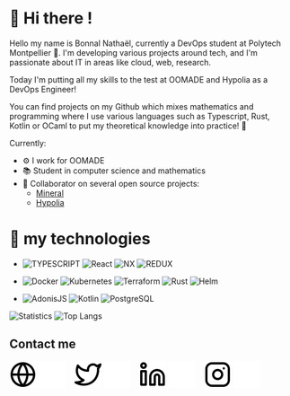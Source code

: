 <link rel="stylesheet" href="https://cdn.jsdelivr.net/gh/devicons/devicon@v2.14.0/devicon.min.css">

# 👋 Hi there !
Hello my name is Bonnal Nathaël, currently a DevOps student at Polytech Montpellier 🌟. I'm developing various projects around tech, and I'm passionate about IT in areas like cloud, web, research. 

Today I'm putting all my skills to the test at OOMADE and Hypolia as a DevOps Engineer!

You can find projects on my Github which mixes mathematics and programming where I use various languages such as Typescript, Rust, Kotlin or OCaml to put my theoretical knowledge into practice! 🚀

Currently:
- ⚙️ I work for OOMADE
- 📚 Student in computer science and mathematics
- 🚀 Collaborator on several open source projects:
  - [Mineral](https://github.com/mineral-dart)
  - [Hypolia](https://github.com/Hypolia)

# 🚀 my technologies
- ![TYPESCRIPT](https://img.shields.io/badge/TypeScript-007ACC?style=for-the-badge&logo=typescript&logoColor=white)
  ![React](https://img.shields.io/badge/React-007ACC?style=for-the-badge&logo=react&logoColor=white)
  ![NX](https://img.shields.io/badge/NX-007ACC?style=for-the-badge&logo=nx&logoColor=white)
  ![REDUX](https://img.shields.io/badge/Redux-593D88?style=for-the-badge&logo=redux&logoColor=white)
  
  
- ![Docker](https://img.shields.io/badge/Docker-2CA5E0?style=for-the-badge&logo=docker&logoColor=white)
  ![Kubernetes](https://img.shields.io/badge/Kubernetes-3970e4?style=for-the-badge&logo=kubernetes&logoColor=white)
  ![Terraform](https://img.shields.io/badge/Terraform-4287f5?style=for-the-badge&logo=terraform&logoColor=white)
  ![Rust](https://img.shields.io/badge/Rust-FF5733?style=for-the-badge&logo=rust&logoColor=white)
  ![Helm](https://img.shields.io/badge/Helm-2CA5E0?style=for-the-badge&logo=helm&logoColor=white)
  
- ![AdonisJS](https://img.shields.io/badge/AdonisJS-6701F2?style=for-the-badge&logo=adonisjs&logoColor=white)
  ![Kotlin](https://img.shields.io/badge/Kotlin-E24462?style=for-the-badge&logo=kotlin&logoColor=white)
  ![PostgreSQL](https://img.shields.io/badge/PostgreSQL-007ACC?style=for-the-badge&logo=postgresql&logoColor=white)

![Statistics](https://github-readme-stats.vercel.app/api?username=NathaelB&show_icons=true&count_private=true)
![Top Langs](https://github-readme-stats.vercel.app/api/top-langs/?username=NathaelB&layout=compact)

## Contact me

[![img_contact](./img/globe-light.svg)](https://leadcode.fr#gh-light-mode-only)
[![img_contact](./img/globe-dark.svg)](https://leadcode.fr#gh-dark-mode-only)
&nbsp;&nbsp;
[![img_contact](./img/twitter-light.svg)](https://twitter.com/NathaelBonnal#gh-light-mode-only)
[![img_contact](./img/twitter-dark.svg)](https://twitter.com/NathaelBonnal#gh-dark-mode-only)
&nbsp;&nbsp;
[![img_contact](./img/linkedin-light.svg)](https://www.linkedin.com/in/nathael-bonnal#gh-light-mode-only)
[![img_contact](./img/linkedin-dark.svg)](https://www.linkedin.com/in/nathael-bonnal#gh-dark-mode-only)
&nbsp;&nbsp;
[![img_contact](./img/instagram-light.svg)](https://www.instagram.com/nathael.bnl#gh-light-mode-only)
[![img_contact](./img/instagram-dark.svg)](https://www.instagram.com/nathael.bnl#gh-dark-mode-only)
